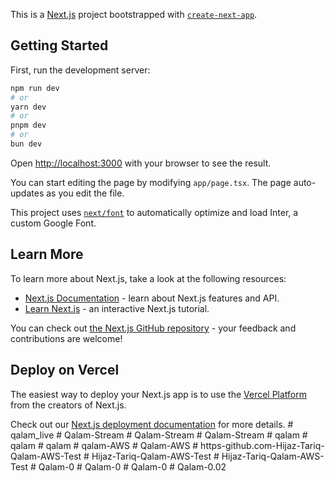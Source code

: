 This is a [Next.js](https://nextjs.org/) project bootstrapped with [`create-next-app`](https://github.com/vercel/next.js/tree/canary/packages/create-next-app).

## Getting Started

First, run the development server:

```bash
npm run dev
# or
yarn dev
# or
pnpm dev
# or
bun dev
```

Open [http://localhost:3000](http://localhost:3000) with your browser to see the result.

You can start editing the page by modifying `app/page.tsx`. The page auto-updates as you edit the file.

This project uses [`next/font`](https://nextjs.org/docs/basic-features/font-optimization) to automatically optimize and load Inter, a custom Google Font.

## Learn More

To learn more about Next.js, take a look at the following resources:

- [Next.js Documentation](https://nextjs.org/docs) - learn about Next.js features and API.
- [Learn Next.js](https://nextjs.org/learn) - an interactive Next.js tutorial.

You can check out [the Next.js GitHub repository](https://github.com/vercel/next.js/) - your feedback and contributions are welcome!

## Deploy on Vercel

The easiest way to deploy your Next.js app is to use the [Vercel Platform](https://vercel.com/new?utm_medium=default-template&filter=next.js&utm_source=create-next-app&utm_campaign=create-next-app-readme) from the creators of Next.js.

Check out our [Next.js deployment documentation](https://nextjs.org/docs/deployment) for more details.
#   q a l a m _ l i v e  
 #   Q a l a m - S t r e a m  
 #   Q a l a m - S t r e a m  
 #   Q a l a m - S t r e a m  
 #   q a l a m  
 #   q a l a m  
 #   q a l a m  
 #   q a l a m - A W S  
 #   Q a l a m - A W S  
 #   h t t p s - g i t h u b . c o m - H i j a z - T a r i q - Q a l a m - A W S - T e s t  
 #   H i j a z - T a r i q - Q a l a m - A W S - T e s t  
 #   H i j a z - T a r i q - Q a l a m - A W S - T e s t  
 #   Q a l a m - 0  
 #   Q a l a m - 0  
 #   Q a l a m - 0  
 #   Q a l a m - 0 . 0 2  
 